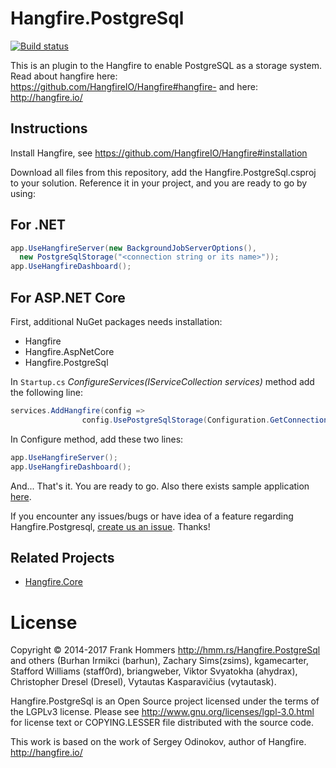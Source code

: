 
Hangfire.PostgreSql
===================
[![Build status](https://ci.appveyor.com/api/projects/status/a01vpyliv5mh9xac/branch/master?svg=true)](https://ci.appveyor.com/project/vytautask/hangfire-postgresql-lel5h/branch/master)

This is an plugin to the Hangfire to enable PostgreSQL as a storage system.
Read about hangfire here: https://github.com/HangfireIO/Hangfire#hangfire-
and here: http://hangfire.io/

Instructions
------------
Install Hangfire, see https://github.com/HangfireIO/Hangfire#installation

Download all files from this repository, add the Hangfire.PostgreSql.csproj to your solution.
Reference it in your project, and you are ready to go by using:

For .NET 
---
```csharp
app.UseHangfireServer(new BackgroundJobServerOptions(), 
  new PostgreSqlStorage("<connection string or its name>"));
app.UseHangfireDashboard();
```


For ASP.NET Core
---
First, additional NuGet packages needs installation: 
* Hangfire
* Hangfire.AspNetCore
* Hangfire.PostgreSql


In `Startup.cs` _ConfigureServices(IServiceCollection services)_ method add the following line:
```csharp
services.AddHangfire(config =>
		        config.UsePostgreSqlStorage(Configuration.GetConnectionString("HangfireConnection")));
```

In Configure method, add these two lines:
```csharp
app.UseHangfireServer();
app.UseHangfireDashboard();
```
And... That's it. You are ready to go. Also there exists sample application [here](https://github.com/frankhommers/Hangfire.PostgreSql/releases/download/1.4.8.1/aspnetcore_hangfire_sample.zip).

If you encounter any issues/bugs or have idea of a feature regarding Hangfire.Postgresql, [create us an issue](https://github.com/frankhommers/Hangfire.PostgreSql/issues/new). Thanks! 

Related Projects
-----------------

* [Hangfire.Core](https://github.com/HangfireIO/Hangfire)

License
========

Copyright © 2014-2017 Frank Hommers http://hmm.rs/Hangfire.PostgreSql and others (Burhan Irmikci (barhun), Zachary Sims(zsims), kgamecarter, Stafford Williams (staff0rd), briangweber, Viktor Svyatokha (ahydrax), Christopher Dresel (Dresel), Vytautas Kasparavičius (vytautask).

Hangfire.PostgreSql is an Open Source project licensed under the terms of the LGPLv3 license. Please see http://www.gnu.org/licenses/lgpl-3.0.html for license text or COPYING.LESSER file distributed with the source code.

This work is based on the work of Sergey Odinokov, author of Hangfire. <http://hangfire.io/>

